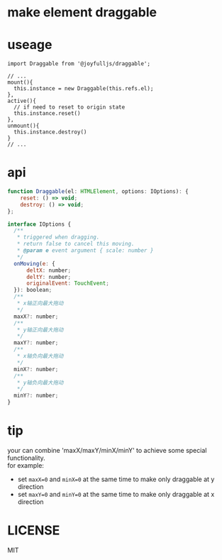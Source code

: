 # make element draggable

# useage

```JS
import Draggable from '@joyfulljs/draggable';

// ...
mount(){
  this.instance = new Draggable(this.refs.el);
},
active(){
  // if need to reset to origin state
  this.instance.reset()
},
unmount(){
  this.instance.destroy()
}
// ...

```

# api

```js
function Draggable(el: HTMLElement, options: IOptions): {
    reset: () => void;
    destroy: () => void;
};

interface IOptions {
  /**
   * triggered when dragging.
   * return false to cancel this moving.
   * @param e event argument { scale: number }
   */
  onMoving(e: {
      deltX: number;
      deltY: number;
      originalEvent: TouchEvent;
  }): boolean;
  /**
   * x轴正向最大拖动
   */
  maxX?: number;
  /**
   * y轴正向最大拖动
   */
  maxY?: number;
  /**
   * x轴负向最大拖动
   */
  minX?: number;
  /**
   * y轴负向最大拖动
   */
  minY?: number;
}
```

# tip

your can combine 'maxX/maxY/minX/minY' to achieve some special functionality.  
for example:  
- set `maxX=0` and `minX=0` at the same time to make only draggable at y direction
- set `maxY=0` and `minY=0` at the same time to make only draggable at x direction

# LICENSE

MIT
